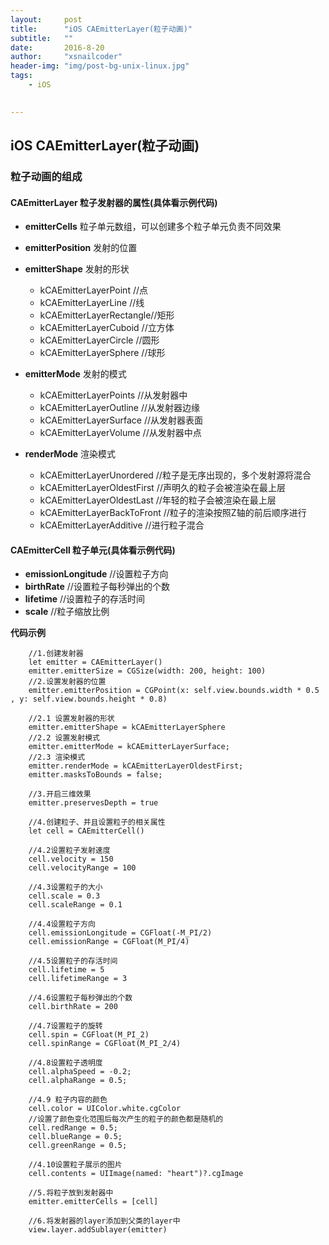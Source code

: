 ```yaml
---
layout:     post
title:      "iOS CAEmitterLayer(粒子动画)"
subtitle:   ""
date:       2016-8-20
author:     "xsnailcoder"
header-img: "img/post-bg-unix-linux.jpg"
tags:
    - iOS

    
---
```

## iOS CAEmitterLayer(粒子动画)

### 粒子动画的组成

#### **CAEmitterLayer** 粒子发射器的属性(具体看示例代码)

* **emitterCells**  粒子单元数组，可以创建多个粒子单元负责不同效果
* **emitterPosition** 发射的位置
* **emitterShape** 发射的形状
   * kCAEmitterLayerPoint //点
   * kCAEmitterLayerLine  //线
   * kCAEmitterLayerRectangle//矩形
   * kCAEmitterLayerCuboid //立方体
   * kCAEmitterLayerCircle //圆形
   * kCAEmitterLayerSphere //球形

* **emitterMode** 发射的模式
  * kCAEmitterLayerPoints //从发射器中 
  * kCAEmitterLayerOutline //从发射器边缘
  * kCAEmitterLayerSurface //从发射器表面
  * kCAEmitterLayerVolume //从发射器中点
* **renderMode** 渲染模式
  * kCAEmitterLayerUnordered //粒子是无序出现的，多个发射源将混合  
  * kCAEmitterLayerOldestFirst //声明久的粒子会被渲染在最上层
  * kCAEmitterLayerOldestLast //年轻的粒子会被渲染在最上层
  * kCAEmitterLayerBackToFront //粒子的渲染按照Z轴的前后顺序进行
  * kCAEmitterLayerAdditive //进行粒子混合





#### **CAEmitterCell**  粒子单元(具体看示例代码)

* **emissionLongitude** //设置粒子方向
* **birthRate** //设置粒子每秒弹出的个数
* **lifetime** //设置粒子的存活时间
* **scale**  //粒子缩放比例

**代码示例**


        //1.创建发射器
        let emitter = CAEmitterLayer()
        emitter.emitterSize = CGSize(width: 200, height: 100)
        //2.设置发射器的位置
        emitter.emitterPosition = CGPoint(x: self.view.bounds.width * 0.5 , y: self.view.bounds.height * 0.8)
        
        //2.1 设置发射器的形状
        emitter.emitterShape = kCAEmitterLayerSphere
        //2.2 设置发射模式
        emitter.emitterMode = kCAEmitterLayerSurface;
        //2.3 渲染模式
        emitter.renderMode = kCAEmitterLayerOldestFirst;
        emitter.masksToBounds = false;
        
        //3.开启三维效果
        emitter.preservesDepth = true
        
        //4.创建粒子、并且设置粒子的相关属性
        let cell = CAEmitterCell()
        
        //4.2设置粒子发射速度
        cell.velocity = 150
        cell.velocityRange = 100
        
        //4.3设置粒子的大小
        cell.scale = 0.3
        cell.scaleRange = 0.1
    
        //4.4设置粒子方向
        cell.emissionLongitude = CGFloat(-M_PI/2)
        cell.emissionRange = CGFloat(M_PI/4)
        
        //4.5设置粒子的存活时间
        cell.lifetime = 5
        cell.lifetimeRange = 3
        
        //4.6设置粒子每秒弹出的个数
        cell.birthRate = 200
        
        //4.7设置粒子的旋转
        cell.spin = CGFloat(M_PI_2)
        cell.spinRange = CGFloat(M_PI_2/4)
        
        //4.8设置粒子透明度
        cell.alphaSpeed = -0.2;
        cell.alphaRange = 0.5;
        
        //4.9 粒子内容的颜色
        cell.color = UIColor.white.cgColor
        //设置了颜色变化范围后每次产生的粒子的颜色都是随机的
        cell.redRange = 0.5;
        cell.blueRange = 0.5;
        cell.greenRange = 0.5;
        
        //4.10设置粒子展示的图片
        cell.contents = UIImage(named: "heart")?.cgImage
        
        //5.将粒子放到发射器中
        emitter.emitterCells = [cell]
 
        //6.将发射器的layer添加到父类的layer中
        view.layer.addSublayer(emitter)